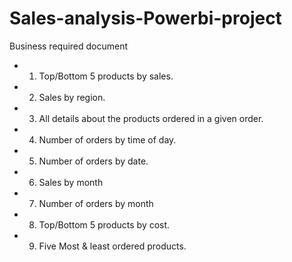  # Sales-analysis-Powerbi-project
   Business required document
- 1) Top/Bottom 5 products by sales.

- 2) Sales by region.

- 3) All details about the products ordered in a given order.

- 4) Number of orders by time of day.

- 5) Number of orders by date.

- 6) Sales by month

- 7) Number of orders by month

- 8) Top/Bottom 5 products by cost.

- 9) Five Most & least ordered products.
 
